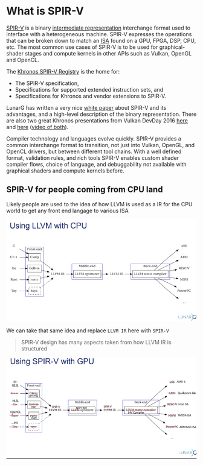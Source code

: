 # What is SPIR-V

[SPIR-V](https://registry.khronos.org/SPIR-V/) is a binary [intermediate representation](https://en.wikipedia.org/wiki/Intermediate_representation) interchange format used to interface with a heterogeneous machine. SPIR-V expresses the operations that can be broken down to match an [ISA](https://en.wikipedia.org/wiki/Instruction_set_architecture) found on a GPU, FPGA, DSP, CPU, etc. The most common use cases of SPIR-V is to be used
for graphical-shader stages and compute kernels in other APIs such as Vulkan, OpenGL and OpenCL.

The [Khronos SPIR-V Registry](https://registry.khronos.org/SPIR-V/) is the home for:

* The SPIR-V specification,
* Specifications for supported extended instruction sets, and
* Specifications for Khronos and vendor extensions to SPIR-V.

LunarG has written a very nice [white paper](https://registry.khronos.org/SPIR-V/papers/WhitePaper.pdf) about SPIR-V and its advantages, and a high-level description of the binary representation. There are also two great Khronos presentations from Vulkan DevDay 2016 [here](https://www.khronos.org/assets/uploads/developers/library/2016-vulkan-devday-uk/3-Intro-to-spir-v-shaders.pdf) and [here](https://www.khronos.org/assets/uploads/developers/library/2016-vulkan-devday-uk/4-Using-spir-v-with-spirv-cross.pdf)
([video of both](https://www.youtube.com/watch?v=XRpVwdduzgU)).

Compiler technology and languages evolve quickly.  SPIR-V provides a common interchange format to transition, not just into Vulkan, OpenGL, and OpenCL drivers, but between different tool chains.  With a well defined format, validation rules, and rich tools SPIR-V enables custom shader compiler flows, choice of language, and debuggability not available with graphical shaders and compute kernels before.

## SPIR-V for people coming from CPU land

Likely people are used to the idea of how LLVM is used as a IR for the CPU world to get any front end langage to various ISA

![what_is_spirv_cpu.png](../images/what_is_spirv_cpu.png)

We can take that same idea and replace `LLVM IR` here with `SPIR-V`

> SPIR-V design has many aspects taken from how LLVM IR is structured

![what_is_spirv_gpu.png](../images/what_is_spirv_gpu.png)
